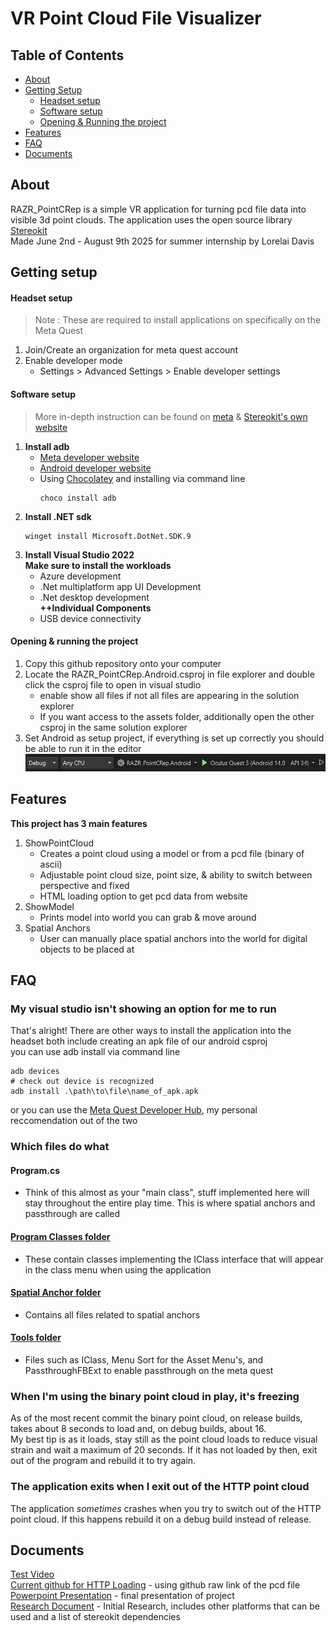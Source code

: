 # VR Point Cloud File Visualizer

## Table of Contents
- [About](https://github.com/LorelaiDavis/RAZR_PointCRep?tab=readme-ov-file#about)
- [Getting Setup](https://github.com/LorelaiDavis/RAZR_PointCRep?tab=readme-ov-file#getting-setup)
  - [Headset setup](https://github.com/LorelaiDavis/RAZR_PointCRep?tab=readme-ov-file#headset-setup)
  - [Software setup](https://github.com/LorelaiDavis/RAZR_PointCRep?tab=readme-ov-file#software-setup)
  - [Opening & Running the project](https://github.com/LorelaiDavis/RAZR_PointCRep?tab=readme-ov-file#opening--running-the-project)
- [Features](https://github.com/LorelaiDavis/RAZR_PointCRep?tab=readme-ov-file#features)
- [FAQ](https://github.com/LorelaiDavis/RAZR_PointCRep?tab=readme-ov-file#faq)
- [Documents](https://github.com/LorelaiDavis/RAZR_PointCRep?tab=readme-ov-file#documents)

## About
RAZR_PointCRep is a simple VR application for turning pcd file data into visible 3d point clouds. The application uses the open source library [Stereokit](https://github.com/StereoKit/StereoKit)<br>
Made June 2nd - August 9th 2025 for summer internship by Lorelai Davis

## Getting setup
#### Headset setup
> Note : These are required to install applications on specifically on the Meta Quest
1. Join/Create an organization for meta quest account
2. Enable developer mode 
   - Settings > Advanced Settings > Enable developer settings
#### Software setup
> More in-depth instruction can be found on [meta](https://developers.meta.com/horizon/documentation/native/android/mobile-device-setup) & [Stereokit's own website](https://stereokit.net/Pages/Guides/Getting-Started.html)
1. **Install adb**
   - [Meta developer website](https://developers.meta.com/horizon/documentation/native/android/mobile-device-setup#install-the-oculus-adb-drivers-windows-only)
   - [Android developer website](https://developer.android.com/tools/adb)
   - Using [Chocolatey](https://chocolatey.org/install) and installing via command line
      ````
      choco install adb
      ````
2. **Install .NET sdk**
      ````
      winget install Microsoft.DotNet.SDK.9
      ````
3. **Install Visual Studio 2022**
   <br>**Make sure to install the workloads**<br>
   - Azure development
   - .Net multiplatform app UI Development
   - .Net desktop development
   <br>**++Individual Components**<br>
   - USB device connectivity
#### Opening & running the project
1. Copy this github repository onto your computer
2. Locate the RAZR_PointCRep.Android.csproj in file explorer and double click the csproj file to open in visual studio
   - enable show all files if not all files are appearing in the solution explorer
   - If you want access to the assets folder, additionally open the other csproj in the same solution explorer
3. Set Android as setup project, if everything is set up correctly you should be able to run it in the editor
![Screenshot](Media/VisualStudioRun.png)

## Features
**This project has 3 main features**
1. ShowPointCloud
   - Creates a point cloud using a model or from a pcd file (binary of ascii)
   - Adjustable point cloud size, point size, & ability to switch between perspective and fixed
   - HTML loading option to get pcd data from website
2. ShowModel
   - Prints model into world you can grab & move around
3. Spatial Anchors
   - User can manually place spatial anchors into the world for digital objects to be placed at

## FAQ
### My visual studio isn't showing an option for me to run
  That's alright! There are other ways to install the application into the headset both include creating an apk file of our android csproj<br>
  you can use adb install via command line
  ````
  adb devices
  # check out device is recognized
  adb install .\path\to\file\name_of_apk.apk
  ````
  or you can use the [Meta Quest Developer Hub](https://developers.meta.com/horizon/downloads/package/oculus-developer-hub-win/), my personal reccomendation out of the two

### Which files do what
  #### Program.cs
  - Think of this almost as your "main class", stuff implemented here will stay throughout the entire play time. This is where spatial anchors and passthrough are called
  #### [Program Classes folder](https://github.com/LorelaiDavis/RAZR_PointCRep/tree/main/Projects/Android/Program%20Classes)
  - These contain classes implementing the IClass interface that will appear in the class menu when using the application
  #### [Spatial Anchor folder](https://github.com/LorelaiDavis/RAZR_PointCRep/tree/main/Projects/Android/Spatial%20Anchor)
  - Contains all files related to spatial anchors
  #### [Tools folder](https://github.com/LorelaiDavis/RAZR_PointCRep/tree/main/Projects/Android/Tools)
  - Files such as IClass, Menu Sort for the Asset Menu's, and PassthroughFBExt to enable passthrough on the meta quest

### When I'm using the binary point cloud in play, it's freezing
  As of the most recent commit the binary point cloud, on release builds, takes about 8 seconds to load and, on debug builds, about 16.
  <br>My best tip is as it loads, stay still as the point cloud loads to reduce visual strain and wait a maximum of 20 seconds. If it has not loaded by then, exit out of the program and rebuild it to try again.

### The application exits when I exit out of the HTTP point cloud
  The application *sometimes* crashes when you try to switch out of the HTTP point cloud. If this happens rebuild it on a debug build instead of release.


## Documents
[Test Video](https://drive.google.com/file/d/14J-0k_106lZS49GJQJL0jk1Cz-1NNrQF/view?usp=sharing) <br>
[Current github for HTTP Loading](https://github.com/LorelaiDavis/PCDDataTest) - using github raw link of the pcd file <br>
[Powerpoint Presentation](https://github.com/LorelaiDavis/RAZR_PointCRep/blob/main/Media/LorelaiDavisSummer2025-PCD-VR.pptx) - final presentation of project <br>
[Research Document](https://github.com/LorelaiDavis/RAZR_PointCRep/blob/main/Media/VR%20headset%20research.docx) - Initial Research, includes other platforms that can be used and a list of stereokit dependencies
